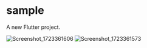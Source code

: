 # sample

A new Flutter project.

![Screenshot_1723361606](https://github.com/user-attachments/assets/b6e8aea9-f7ab-44e0-98ff-c32e1125df2d)
![Screenshot_1723361573](https://github.com/user-attachments/assets/ca2c26a0-8ab4-431d-9580-f06a029e2691)
